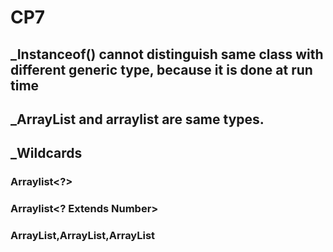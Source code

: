 # CP7
## _Instanceof() cannot distinguish same class with different generic type, because it is done at run time
## _ArrayList<Integer> and arraylist<String> are same types.
## _Wildcards
### Arraylist<?>
### Arraylist<? Extends Number>
### ArrayList<Integer>,ArrayList<Double>,ArrayList<Number>
